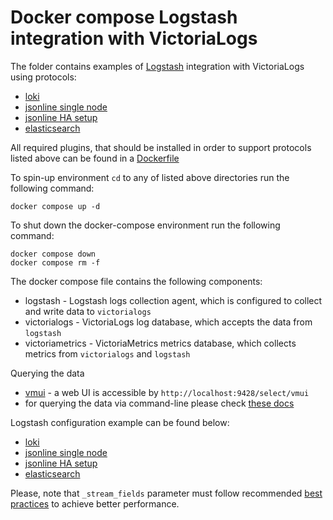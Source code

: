 # Docker compose Logstash integration with VictoriaLogs

The folder contains examples of [Logstash](https://www.elastic.co/logstash) integration with VictoriaLogs using protocols:

* [loki](./loki)
* [jsonline single node](./jsonline)
* [jsonline HA setup](./jsonline-ha)
* [elasticsearch](./elasticsearch)

All required plugins, that should be installed in order to support protocols listed above can be found in a [Dockerfile](./Dockerfile)

To spin-up environment `cd` to any of listed above directories run the following command:
```
docker compose up -d 
```

To shut down the docker-compose environment run the following command:
```
docker compose down
docker compose rm -f
```

The docker compose file contains the following components:

* logstash - Logstash logs collection agent, which is configured to collect and write data to `victorialogs`
* victorialogs - VictoriaLogs log database, which accepts the data from `logstash`
* victoriametrics - VictoriaMetrics metrics database, which collects metrics from `victorialogs` and `logstash`

Querying the data

* [vmui](https://docs.victoriametrics.com/victorialogs/querying/#vmui) - a web UI is accessible by `http://localhost:9428/select/vmui`
* for querying the data via command-line please check [these docs](https://docs.victoriametrics.com/victorialogs/querying/#command-line)

Logstash configuration example can be found below:
* [loki](./loki/pipeline.conf)
* [jsonline single node](./jsonline/pipeline.conf)
* [jsonline HA setup](./jsonline-ha/pipeline.conf)
* [elasticsearch](./elasticsearch/pipeline.conf)

Please, note that `_stream_fields` parameter must follow recommended [best practices](https://docs.victoriametrics.com/victorialogs/keyconcepts/#stream-fields) to achieve better performance.
